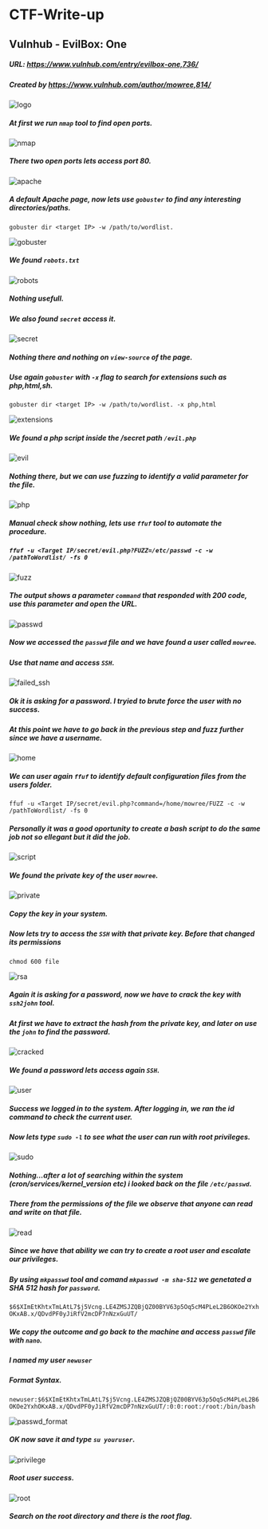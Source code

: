 # CTF-Write-up

## Vulnhub -  EvilBox: One

##### URL: https://www.vulnhub.com/entry/evilbox-one,736/

##### Created by _https://www.vulnhub.com/author/mowree,814/_

![logo](https://user-images.githubusercontent.com/20625004/160284644-df586f72-2941-4a86-8f28-bb188464add6.jpg)

##### At first we run ``nmap`` tool to find open ports.

![nmap](https://user-images.githubusercontent.com/20625004/160284688-284e8800-6710-4247-a7b2-9a1b59391590.PNG)

##### There two open ports lets access port 80.

![apache](https://user-images.githubusercontent.com/20625004/160284732-48c8dd77-6565-4214-8f31-84fdc3ccd719.PNG)

##### A default Apache page, now lets use ``gobuster`` to find any interesting directories/paths.

``gobuster dir <target IP> -w /path/to/wordlist.``

![gobuster](https://user-images.githubusercontent.com/20625004/160284818-0413c9d2-db91-4e84-84bd-35e592958ede.PNG)

##### We found ``robots.txt``

![robots](https://user-images.githubusercontent.com/20625004/160284971-f4d83635-0f9d-416d-8c42-0dfdd8b946a0.PNG)

##### Nothing usefull.

##### We also found ``secret`` access it.

![secret](https://user-images.githubusercontent.com/20625004/160284870-12b4c3fe-1ae4-4500-a46d-103b65beb976.PNG)

##### Nothing there and nothing on ``view-source`` of the page.

##### Use again ``gobuster`` with ``-x`` flag to search for extensions such as php,html,sh.

``gobuster dir <target IP> -w /path/to/wordlist. -x php,html``

![extensions](https://user-images.githubusercontent.com/20625004/160285094-fb9954e5-6170-4861-a57a-68455edc34b9.PNG)

##### We found a php script inside the /secret path ``/evil.php``

![evil](https://user-images.githubusercontent.com/20625004/160285120-a6f7ae8e-32f8-4c90-9f3c-be65ac5e61ee.PNG)

##### Nothing there, but we can use fuzzing to identify a valid parameter for the file.

![php](https://user-images.githubusercontent.com/20625004/160285213-1a6e2edd-2bc2-45fd-96ea-348ea3666e2c.PNG)

##### Manual check show nothing, lets use ``ffuf`` tool to automate the procedure.

##### ``ffuf -u <Target IP/secret/evil.php?FUZZ=/etc/passwd -c -w /pathToWordlist/ -fs 0 ``

![fuzz](https://user-images.githubusercontent.com/20625004/160285420-11230f30-fdd3-494e-afea-a3b432805984.PNG)

##### The output shows a parameter ``command`` that responded with 200 code, use this parameter and open the URL. 

![passwd](https://user-images.githubusercontent.com/20625004/160285631-dc297674-22f3-4a07-b7bc-c6e49fd8dddc.PNG)

##### Now we accessed the ``passwd`` file and we have found a user called `mowree`.

##### Use that name and access ``SSH``.

![failed_ssh](https://user-images.githubusercontent.com/20625004/160285680-68da1fdc-eb32-44a9-9feb-67b2a319c7b2.PNG)

##### Ok it is asking for a password. I tryied to brute force the user with no success. 
##### At this point we have to go back in the previous step and fuzz further since we have a username.

![home](https://user-images.githubusercontent.com/20625004/160285766-bbdf8cad-382f-466a-9d48-54159a82e139.PNG)

##### We can user again ``ffuf`` to identify default configuration files from the users folder.

``ffuf -u <Target IP/secret/evil.php?command=/home/mowree/FUZZ -c -w /pathToWordlist/ -fs 0``

##### Personally it was a good oportunity to create a bash script to do the same job not so ellegant but it did the job.

![script](https://user-images.githubusercontent.com/20625004/160286204-d4c852b5-c702-4e8e-bbca-c3608f809dfb.PNG)

##### We found the private key of the user ``mowree``. 

![private](https://user-images.githubusercontent.com/20625004/160286228-95d7a721-1b19-4681-b659-07050a66fe64.PNG)

##### Copy the key in your system.

##### Now lets try to access the ``SSH`` with that private key. Before that changed its permissions
``chmod 600 file``

![rsa](https://user-images.githubusercontent.com/20625004/160286434-ff1ecd1c-5a71-417d-acfd-803e500c1485.PNG)

##### Again it is asking for a password, now we have to crack the key with ``ssh2john`` tool.

##### At first we have to extract the hash from the private key, and later on use the ``john`` to find the password.

![cracked](https://user-images.githubusercontent.com/20625004/160287480-0031cfc4-c759-4b51-b6ff-6c86e1522619.PNG)

##### We found a password lets access again ``SSH``.

![user](https://user-images.githubusercontent.com/20625004/160287528-e81bd3f1-0432-4ab9-923c-d35f708d5648.PNG)

##### Success we logged in to the system. After logging in, we ran the id command to check the current user.

##### Now lets type ``sudo -l`` to see what the user can run with root privileges.

![sudo](https://user-images.githubusercontent.com/20625004/160287675-cd10c341-0ed1-4c94-88d4-effbd883e4ef.PNG)

##### Nothing...after a lot of searching within the system (cron/services/kernel_version etc) i looked back on the file ``/etc/passwd``.
##### There from the permissions of the file we observe that anyone can read and write on that file.

![read](https://user-images.githubusercontent.com/20625004/160287833-23532a94-3e1e-4fc4-b609-34568086c342.PNG)

##### Since we have that ability we can try to create a root user and escalate our privileges.

##### By using ``mkpasswd`` tool and comand ``mkpasswd -m sha-512`` we genetated a SHA 512 hash for ``password``.

``$6$XImEtKhtxTmLAtL7$j5Vcng.LE4ZMSJZQBjQZ00BYV63p5Oq5cM4PLeL2B6OKOe2YxhOKxAB.x/QDvdPF0yJiRfV2mcDP7nNzxGuUT/``

##### We copy the outcome and go back to the machine and access ``passwd`` file with ``nano``.

##### I named my user ``newuser``
##### Format Syntax. 
``newuser:$6$XImEtKhtxTmLAtL7$j5Vcng.LE4ZMSJZQBjQZ00BYV63p5Oq5cM4PLeL2B6OKOe2YxhOKxAB.x/QDvdPF0yJiRfV2mcDP7nNzxGuUT/:0:0:root:/root:/bin/bash``

![passwd_format](https://user-images.githubusercontent.com/20625004/160288209-056e9545-f8d0-471a-8a5d-867c58674b48.PNG)

##### OK now save it and type ``su youruser``.

![privilege](https://user-images.githubusercontent.com/20625004/160288277-68189dcc-7666-4cda-a185-7188b7178f73.PNG)

##### Root user success.

![root](https://user-images.githubusercontent.com/20625004/160288462-00548767-838e-41a7-a255-72b0d1e7611f.PNG)

 ##### Search on the root directory and there is the root flag.





